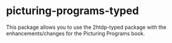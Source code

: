 picturing-programs-typed
========================
This package allows you to use the 2htdp-typed package with the enhancements/changes for the Picturing Programs book.

